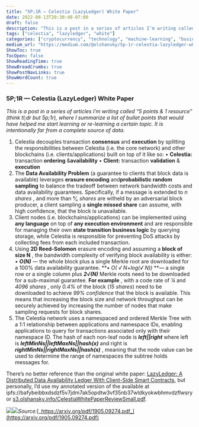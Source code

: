 ```yaml
---
title: "5P;1R — Celestia (LazyLedger) White Paper"
date: 2022-08-13T20:30:40-07:00
draft: false
description: "This is a post in a series of articles I’m writing called “5 points & 1 resource” (think tl;dr but 5p;1r), where I summarize a list of…"
tags: ["celestia", "lazyledger", "white"]
categories: ["cryptocurrency", "technology", "machine-learning", "business"]
medium_url: "https://medium.com/@olshansky/5p-1r-celestia-lazyledger-white-paper-9915e83a079b"
ShowToc: true
TocOpen: false
ShowReadingTime: true
ShowBreadCrumbs: true
ShowPostNavLinks: true
ShowWordCount: true
---
```


### 5P;1R — Celestia (LazyLedger) White Paper

_This is a post in a series of articles I’m writing called “5 points & 1 resource” (think tl;dr but 5p;1r), where I summarize a list of bullet points that would have helped me start learning or re-learning a certain topic. It is intentionally far from a complete source of data._

1.  Celestia decouples transaction **consensus** and **execution** by splitting the responsibilities between Celestia (i.e. the core network) and other blockchains (i.e. clients/applications) built on top of it like so:
    • **Celestia:** transaction **ordering** &**availability**
    • **Client:** transaction **validation** & **execution**
2.  The **Data Availability Problem** (a guarantee to clients that block data is available) leverages **erasure encoding** and**probabilistic random sampling** to balance the tradeoff between network bandwidth costs and data availability guarantees. Specifically, if a message is extended to _n shares_ , and more than _ᵏ⁄ₙ shares_ are witheld by an adversarial block producer, a client sampling a **single missed share** can assume, with high confidence, that the block is unavailable.
3.  Client nodes (i.e. blockchains/applications) can be implemented using **any language** on top of **any execution environment** and are responsible for managing their own **state transition business logic** by querying storage, while Celestia is responsible for preventing DoS attacks by collecting fees from each included transaction.
4.  Using **2D Reed-Solomon** erasure encoding and assuming a **block of size N** , the bandwidth complexity of verifying block availability is either:
    • **_O(N)_** — the whole block plus a single Merkle root are downloaded for a 100% data availability guarantee.
    **• _O( √ N+log(√ N))_ **— a single row or a single column plus **_2√(N)_** Merkle roots need to be downloaded for a sub-maximal guarantee. **For example** , with a code rate of _¼_ and _4096 shares_ , only _0.4%_ of the block (_15 shares_) need to be downloaded to achieve _99% confidence_ that the block is available. This means that increasing the block size and network throughput can be securely achieved by increasing the number of nodes that make sampling requests for block shares.
5.  The Celestia network uses a namespaced and ordered Merkle Tree with a 1:1 relationship between applications and namespace IDs, enabling applications to query for transactions associated only with their namespace ID. The hash of each non-leaf node is **_left||right_** where left is **_leftMinNs||leftMaxNs||hash(x)_** and right is **_rightMinNs||rightMaxNs||hash(x)_** , meaning that the node value can be used to determine the range of namespaces the subtree holds messages for.

There’s no better reference than the original white paper: [LazyLedger: A Distributed Data Availability Ledger With Client-Side Smart Contracts](https://arxiv.org/pdf/1905.09274.pdf), but personally, I’d use my annotated version of the available at ipfs://bafybeibbxdsdzf5v7jdm7ak5opdtw3vf35nb37wldkyokwbhmvdzflwsry or [s3.olshansky.info/CelestiaWhitePaperReviewSmall.pdf](http://s3.olshansky.info/CelestiaWhitePaperReviewSmall.pdf).

![](/images/posts/2022-08-13-5p1r-celestia-lazyledger-white-paper-image-01.png)![](/images/posts/2022-08-13-5p1r-celestia-lazyledger-white-paper-image-02.png)_Source:_[_https://arxiv.org/pdf/1905.09274.pdf_](https://arxiv.org/pdf/1905.09274.pdf)
